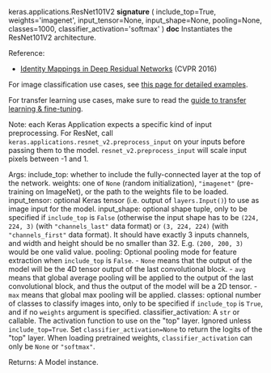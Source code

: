 keras.applications.ResNet101V2
__signature__
(
  include_top=True,
  weights='imagenet',
  input_tensor=None,
  input_shape=None,
  pooling=None,
  classes=1000,
  classifier_activation='softmax'
)
__doc__
Instantiates the ResNet101V2 architecture.

Reference:
- [Identity Mappings in Deep Residual Networks](
    https://arxiv.org/abs/1603.05027) (CVPR 2016)

For image classification use cases, see [this page for detailed examples](
    https://keras.io/api/applications/#usage-examples-for-image-classification-models).

For transfer learning use cases, make sure to read the
[guide to transfer learning & fine-tuning](
    https://keras.io/guides/transfer_learning/).

Note: each Keras Application expects a specific kind of input preprocessing.
For ResNet, call `keras.applications.resnet_v2.preprocess_input` on your
inputs before passing them to the model. `resnet_v2.preprocess_input` will
scale input pixels between -1 and 1.

Args:
    include_top: whether to include the fully-connected
        layer at the top of the network.
    weights: one of `None` (random initialization),
        `"imagenet"` (pre-training on ImageNet), or the path to the weights
        file to be loaded.
    input_tensor: optional Keras tensor (i.e. output of `layers.Input()`)
        to use as image input for the model.
    input_shape: optional shape tuple, only to be specified if `include_top`
        is `False` (otherwise the input shape has to be `(224, 224, 3)`
        (with `"channels_last"` data format) or `(3, 224, 224)`
        (with `"channels_first"` data format). It should have exactly 3
        inputs channels, and width and height should be no smaller than 32.
        E.g. `(200, 200, 3)` would be one valid value.
    pooling: Optional pooling mode for feature extraction when `include_top`
        is `False`.
        - `None` means that the output of the model will be the 4D tensor
                output of the last convolutional block.
        - `avg` means that global average pooling will be applied to the output
                of the last convolutional block, and thus the output of the
                model will be a 2D tensor.
        - `max` means that global max pooling will be applied.
    classes: optional number of classes to classify images into, only to be
        specified if `include_top` is `True`, and if no `weights` argument is
        specified.
    classifier_activation: A `str` or callable. The activation function to
        use on the "top" layer. Ignored unless `include_top=True`. Set
        `classifier_activation=None` to return the logits of the "top" layer.
        When loading pretrained weights, `classifier_activation` can only
        be `None` or `"softmax"`.

Returns:
    A Model instance.
